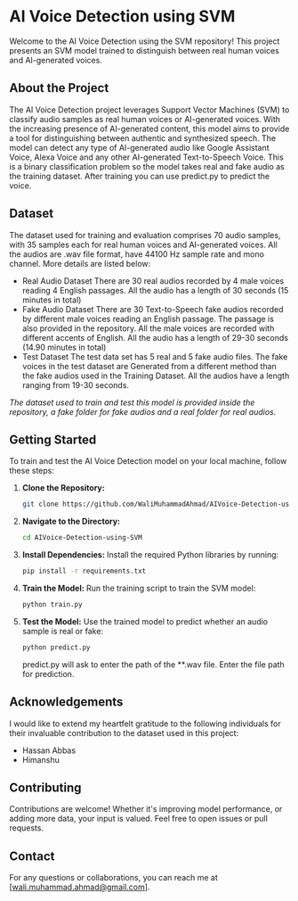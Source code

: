 # AI Voice Detection using SVM

Welcome to the AI Voice Detection using the SVM repository! This project presents an SVM model trained to distinguish between real human voices and AI-generated voices.

## About the Project

The AI Voice Detection project leverages Support Vector Machines (SVM) to classify audio samples as real human voices or AI-generated voices.
With the increasing presence of AI-generated content, this model aims to provide a tool for distinguishing between authentic and synthesized speech.
The model can detect any type of AI-generated audio like Google Assistant Voice, Alexa Voice and any other AI-generated Text-to-Speech Voice.
This is a binary classification problem so the model takes real and fake audio as the training dataset. After training you can use predict.py to predict the voice.

## Dataset

The dataset used for training and evaluation comprises 70 audio samples, with 35 samples each for real human voices and AI-generated voices.
All the audios are .wav file format, have 44100 Hz sample rate and mono channel. More details are listed below:

- Real Audio Dataset
  There are 30 real audios recorded by 4 male voices reading 4 English passages. All the audio has a length of 30 seconds (15 minutes in total)
- Fake Audio Dataset
  There are 30 Text-to-Speech fake audios recorded by different male voices reading an English passage. The passage is also provided in the repository.
  All the male voices are recorded with different accents of English. All the audio has a length of 29-30 seconds (14.90 minutes in total)
- Test Dataset
  The test data set has 5 real and 5 fake audio files. The fake voices in the test dataset are Generated from a different method than the fake audios used in the Training Dataset. All the audios have a length ranging from 19-30 seconds.
  
*The dataset used to train and test this model is provided inside the repository, a fake folder for fake audios and a real folder for real audios.*

## Getting Started

To train and test the AI Voice Detection model on your local machine, follow these steps:

1. **Clone the Repository:**
   ```sh
   git clone https://github.com/WaliMuhammadAhmad/AIVoice-Detection-using-SVM.git
   ```

2. **Navigate to the Directory:**
   ```sh
   cd AIVoice-Detection-using-SVM
   ```

3. **Install Dependencies:**
   Install the required Python libraries by running:
   ```sh
   pip install -r requirements.txt
   ```

4. **Train the Model:**
   Run the training script to train the SVM model:
   ```sh
   python train.py
   ```

5. **Test the Model:**
   Use the trained model to predict whether an audio sample is real or fake:
   ```sh
   python predict.py
   ```
   predict.py will ask to enter the path of the **.wav file. Enter the file path for prediction.


## Acknowledgements

I would like to extend my heartfelt gratitude to the following individuals for their invaluable contribution to the dataset used in this project:

- Hassan Abbas
- Himanshu

## Contributing

Contributions are welcome! Whether it's improving model performance, or adding more data, your input is valued. Feel free to open issues or pull requests.

## Contact

For any questions or collaborations, you can reach me at [wali.muhammad.ahmad@gmail.com].
